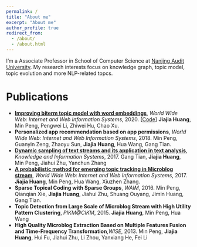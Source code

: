 ```yaml
---
permalink: /
title: "About me"
excerpt: "About me"
author_profile: true
redirect_from: 
  - /about/
  - /about.html
---
```


I’m a Associate Professor in School of Computer Science at [Nanjing Audit University](https://www.nau.edu.cn/). My research interests focus on knowledge graph, topic model, topic evolution and more NLP-related topcs.


Publications
======
*   **[Improving biterm topic model with word embeddings](https://link.springer.com/article/10.1007/s11280-020-00823-w)**, *World Wide Web: Internet and Web Information Systems*, 2020. [[Code](https://github.com/Jenny-HJJ/NBTMWE)]    **Jiajia Huang**, Min Peng, Pengwei Li, Zhiwei Hu, Chao Xu.
*   **Personalized app recommendation based on app permissions**, *World Wide Web: Internet and Web Information Systems*, 2018.  Min Peng, Guanyin Zeng, Zhaoyu Sun, **Jiajia Huang**, Hua Wang, Gang Tian.
*   **[Dynamic sampling of text streams and its application in text analysis](https://www.researchgate.net/publication/315663166_Dynamic_sampling_of_text_streams_and_its_application_in_text_analysis)**, *Knowledge and Information Systems*, 2017.  Gang Tian, **Jiajia Huang**, Min Peng, Jiahui Zhu, Yanchun Zhang
*   **[A probabilistic method for emerging topic tracking in Microblog stream](https://www.researchgate.net/publication/301577053_A_probabilistic_method_for_emerging_topic_tracking_in_Microblog_stream)**, *World Wide Web: Internet and Web Information Systems*, 2017. **Jiajia Huang**, Min Peng, Hua Wang,  Xiuzhen Zhang.
*   **Sparse Topical Coding with Sparse Groups**, *WAIM*, 2016. Min Peng, Qianqian Xie, **Jiajia Huang**, Jiahui Zhu, Shuang Ouyang, Jimin Huang, Gang Tian.
*   **Topic Detection from Large Scale of Microblog Stream with High Utility Pattern Clustering**, *PIKM@CIKM*, 2015.  **Jiajia Huang**, Min Peng, Hua Wang
* **High Quality Microblog Extraction Based on Multiple Features Fusion and Time-Frequency Transformation**,*WISE*, 2013.	Min Peng, **Jiajia Huang**, Hui Fu, Jiahui Zhu, Li Zhou, Yanxiang He, Fei Li
